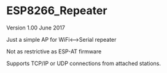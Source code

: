 # ESP8266_Repeater
Version 1.00 June 2017

Just a simple AP for WiFi<-->Serial repeater

Not as restrictive as ESP-AT firmware
 
Supports TCP/IP or UDP connections from attached stations.
